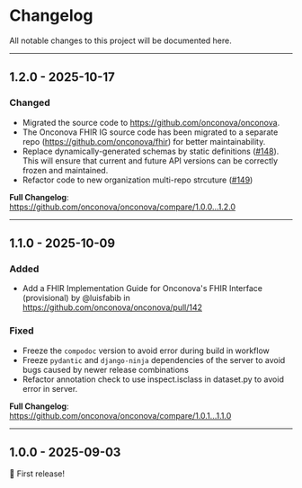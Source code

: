 # Changelog

All notable changes to this project will be documented here.

-----------------

## 1.2.0 - 2025-10-17

### Changed 

- Migrated the source code to https://github.com/onconova/onconova.
- The Onconova FHIR IG source code has been migrated to a separate repo (https://github.com/onconova/fhir) for better maintainability.
- Replace dynamically-generated schemas by static definitions ([#148](https://github.com/onconova/onconova/pull/148)). This will ensure that current and future API versions can be correctly frozen and maintained.
- Refactor code to new organization multi-repo strcuture ([#149](https://github.com/onconova/onconova/pull/149))

**Full Changelog**: https://github.com/onconova/onconova/compare/1.0.0...1.2.0

-----------------

## 1.1.0 - 2025-10-09

### Added 

- Add a FHIR Implementation Guide for Onconova's FHIR Interface (provisional) by @luisfabib in https://github.com/onconova/onconova/pull/142

### Fixed

- Freeze the `compodoc` version to avoid error during build in workflow
- Freeze `pydantic` and `django-ninja` dependencies of the server to avoid bugs caused by newer release combinations
- Refactor annotation check to use inspect.isclass in dataset.py to avoid error in server. 

**Full Changelog**: https://github.com/onconova/onconova/compare/1.0.1...1.1.0

-----------------

## 1.0.0 - 2025-09-03

🎉 First release!

